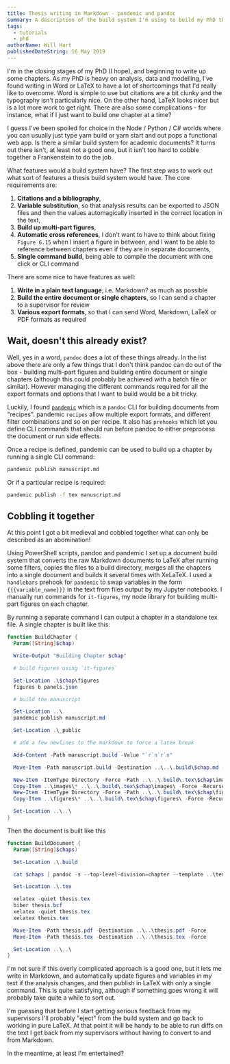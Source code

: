 ```yaml
---
title: Thesis writing in Markdown - pandemic and pandoc
summary: A description of the build system I'm using to build my PhD thesis in markdown and LaTeX
tags:
  - tutorials
  - phd
authorName: Will Hart
publishedDateString: 16 May 2019
---
```


I'm in the closing stages of my PhD (I hope), and beginning to write up some
chapters. As my PhD is heavy on analysis, data and modelling, I've found writing
in Word or LaTeX to have a lot of shortcomings that I'd really like to overcome.
Word is simple to use but citations are a bit clunky and the typography isn't
particularly nice. On the other hand, LaTeX looks nicer but is a lot more work
to get right. There are also some complications - for instance, what if I just
want to build one chapter at a time?

I guess I've been spoiled for choice in the Node / Python / C# worlds where you
can usually just type yarn build or yarn start and out pops a functional web
app. Is there a similar build system for academic documents? It turns out there
isn't, at least not a good one, but it isn't too hard to cobble together a
Frankenstein to do the job.

What features would a build system have? The first step was to work out what
sort of features a thesis build system would have. The core requirements are:

1. **Citations and a bibliography**,
2. **Variable substitution**, so that analysis results can be exported to JSON
   files and then the values automagically inserted in the correct location in
   the text,
3. **Build up multi-part figures**,
4. **Automatic cross references**, I don't want to have to think about fixing
   `Figure 6.15` when I insert a figure in between, and I want to be able to
   reference between chapters even if they are in separate documents,
5. **Single command build**, being able to compile the document with one click
   or CLI command

There are some nice to have features as well:

1. **Write in a plain text language**, i.e. Markdown? as much as possible
2. **Build the entire document or single chapters**, so I can send a chapter to
   a supervisor for review
3. **Various export formats**, so that I can send Word, Markdown, LaTeX or PDF
   formats as required

## Wait, doesn't this already exist?

Well, yes in a word, `pandoc` does a lot of these things already. In the list
above there are only a few things that I don't think pandoc can do out of the
box - building multi-part figures and building entire document or single
chapters (although this could probably be achieved with a batch file or
similar). However managing the different commands required for all the export
formats and options that I want to build would be a bit tricky.

Luckily, I found [`pandemic`](https://github.com/lionel-rigoux/pandemic) which
is a `pandoc` CLI for building documents from "recipes". pandemic `recipes`
allow multiple export formats, and different filter combinations and so on per
recipe. It also has `prehooks` which let you define CLI commands that should run
before pandoc to either preprocess the document or run side effects.

Once a recipe is defined, pandemic can be used to build up a chapter by running
a single CLI command:

```bash
pandemic publish manuscript.md
```

Or if a particular recipe is required:

```bash
pandemic publish -f tex manuscript.md
```

## Cobbling it together

At this point I got a bit medieval and cobbled together what can only be
described as an abomination!

Using PowerShell scripts, pandoc and pandemic I set up a document build system
that converts the raw Markdown documents to LaTeX after running some filters,
copies the files to a build directory, merges all the chapters into a single
document and builds it several times with XeLaTeX. I used a `handlebars` prehook
for `pandemic` to swap variables in the form `{{{variable_name}}}` in the text
from files output by my Jupyter notebooks. I manually run commands for
`it-figures`, my node library for building multi-part figures on each chapter.

By running a separate command I can output a chapter in a standalone tex file. A
single chapter is built like this:

```powershell
function BuildChapter {
  Param([String]$chap)

  Write-Output "Building Chapter $chap"

  # build figures using `it-figures`

  Set-Location .\$chap\figures
  figures b panels.json

  # build the manuscript

  Set-Location ..\
  pandemic publish manuscript.md

  Set-Location .\_public

  # add a few newlines to the markdown to force a latex break

  Add-Content -Path manuscript.build -Value "`r`n`r`n"

  Move-Item -Path manuscript.build -Destination ..\..\.build\$chap.md -Force

  New-Item -ItemType Directory -Force -Path ..\..\.build\.tex\$chap\images
  Copy-Item ..\images\* ..\..\.build\.tex\$chap\images\ -Force -Recurse
  New-Item -ItemType Directory -Force -Path ..\..\.build\.tex\$chap\figures
  Copy-Item ..\figures\* ..\..\.build\.tex\$chap\figures\ -Force -Recurse

  Set-Location ..\..\
}
```

Then the document is built like this

```powershell
function BuildDocument {
  Param([String]$chaps)

  Set-Location .\.build

  cat $chaps | pandoc -s --top-level-division=chapter --template ..\template\thesis.tex -f markdown -t latex -F pandoc-crossref -M "crossrefYaml=..\template\crossref_settings.yaml" --natbib -o .\.tex\thesis.tex

  Set-Location .\.tex

  xelatex -quiet thesis.tex
  biber thesis.bcf
  xelatex -quiet thesis.tex
  xelatex thesis.tex

  Move-Item -Path thesis.pdf -Destination ..\..\thesis.pdf -Force
  Move-Item -Path thesis.tex -Destination ..\..\thesis.tex -Force

  Set-Location ..\..\
}
```

I'm not sure if this overly complicated approach is a good one, but it lets me
write in Markdown, and automatically update figures and variables in my text if
the analysis changes, and then publish in LaTeX with only a single command. This
is quite satisfying, although if something goes wrong it will probably take
quite a while to sort out.

I'm guessing that before I start getting serious feedback from my supervisors
I'll probably "eject" from the build system and go back to working in pure
LaTeX. At that point it will be handy to be able to run diffs on the text I get
back from my supervisors without having to convert to and from Markdown.

In the meantime, at least I'm entertained?
